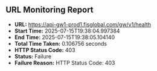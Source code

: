 ## URL Monitoring Report

- **URL:** https://api-gw1-prod1.fisglobal.com/gw/v1/health
- **Start Time:** 2025-07-15T19:38:04.997384
- **End Time:** 2025-07-15T19:38:05.104140
- **Total Time Taken:** 0.106756 seconds
- **HTTP Status Code:** 403
- **Status:** Failure
- **Failure Reason:** HTTP Status Code: 403
